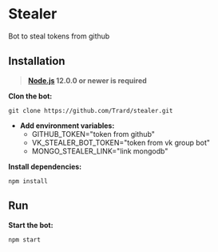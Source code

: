 # Stealer

Bot to steal tokens from github

## Installation
> **[Node.js](https://nodejs.org/) 12.0.0 or newer is required**
 
**Clon the bot:**
```
git clone https://github.com/Trard/stealer.git
```

- **Add environment variables:**
    - GITHUB_TOKEN="token from github"
    - VK_STEALER_BOT_TOKEN="token from vk group bot"
    - MONGO_STEALER_LINK="link mongodb"

**Install dependencies:**
```
npm install
```

## Run
**Start the bot:**
```
npm start
```
